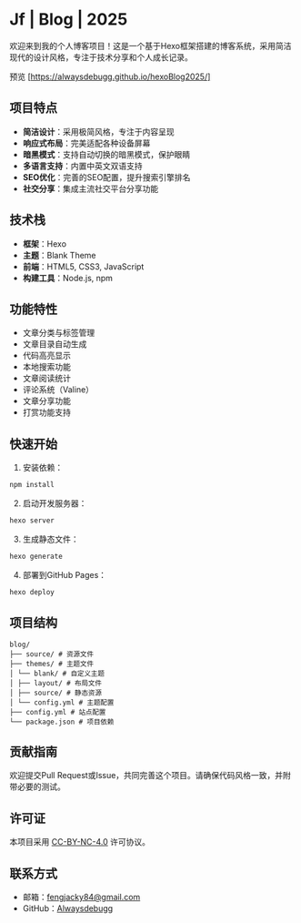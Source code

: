 # Jf | Blog | 2025

欢迎来到我的个人博客项目！这是一个基于Hexo框架搭建的博客系统，采用简洁现代的设计风格，专注于技术分享和个人成长记录。

预览 [https://alwaysdebugg.github.io/hexoBlog2025/]

## 项目特点

- **简洁设计**：采用极简风格，专注于内容呈现
- **响应式布局**：完美适配各种设备屏幕
- **暗黑模式**：支持自动切换的暗黑模式，保护眼睛
- **多语言支持**：内置中英文双语支持
- **SEO优化**：完善的SEO配置，提升搜索引擎排名
- **社交分享**：集成主流社交平台分享功能

## 技术栈

- **框架**：Hexo
- **主题**：Blank Theme
- **前端**：HTML5, CSS3, JavaScript
- **构建工具**：Node.js, npm

## 功能特性

- 文章分类与标签管理
- 文章目录自动生成
- 代码高亮显示
- 本地搜索功能
- 文章阅读统计
- 评论系统（Valine）
- 文章分享功能
- 打赏功能支持

## 快速开始

1. 安装依赖：
```bash
npm install
```

2. 启动开发服务器：
```bash
hexo server
```

3. 生成静态文件：
```bash
hexo generate
```

4. 部署到GitHub Pages：
```bash
hexo deploy
```

## 项目结构

```
blog/
├── source/ # 资源文件
├── themes/ # 主题文件
│ └── blank/ # 自定义主题
│ ├── layout/ # 布局文件
│ ├── source/ # 静态资源
│ └── config.yml # 主题配置
├── config.yml # 站点配置
└── package.json # 项目依赖
```

## 贡献指南

欢迎提交Pull Request或Issue，共同完善这个项目。请确保代码风格一致，并附带必要的测试。

## 许可证

本项目采用 [CC-BY-NC-4.0](http://creativecommons.org/licenses/by-nc/4.0/) 许可协议。

## 联系方式

- 邮箱：fengjacky84@gmail.com
- GitHub：[Alwaysdebugg](https://github.com/Alwaysdebugg)


